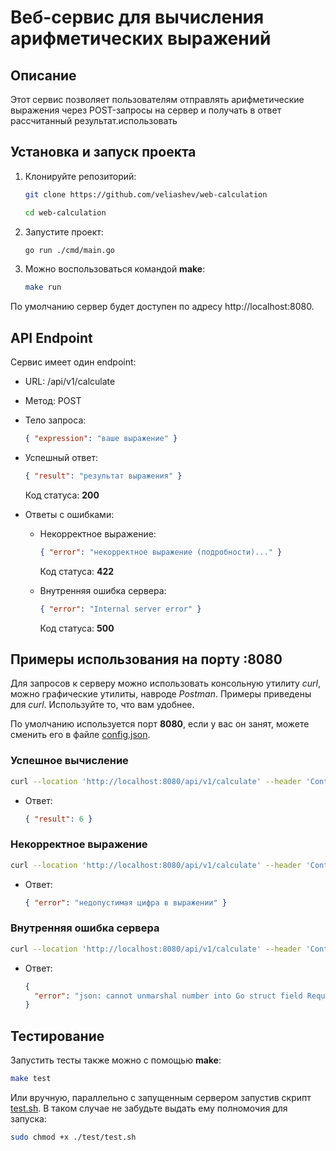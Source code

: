 # Веб-сервис для вычисления арифметических выражений

## Описание

Этот сервис позволяет пользователям отправлять арифметические выражения через POST-запросы на сервер и получать в ответ рассчитанный результат.использовать

## Установка и запуск проекта

1. Клонируйте репозиторий:

   ```sh
   git clone https://github.com/veliashev/web-calculation

   cd web-calculation
   ```

2. Запустите проект:

   ```sh
   go run ./cmd/main.go
   ```

3. Можно воспользоваться командой **make**:
   ```sh
   make run
   ```

По умолчанию сервер будет доступен по адресу http://localhost:8080.

## API Endpoint

Сервис имеет один endpoint:

- URL: /api/v1/calculate
- Метод: POST
- Тело запроса:

  ```json
  { "expression": "ваше выражение" }
  ```

- Успешный ответ:

  ```json
  { "result": "результат выражения" }
  ```

  Код статуса: **200**

- Ответы с ошибками:

  - Некорректное выражение:

    ```json
    { "error": "некорректное выражение (подробности)..." }
    ```

    Код статуса: **422**

  - Внутренняя ошибка сервера:

    ```json
    { "error": "Internal server error" }
    ```

    Код статуса: **500**

## Примеры использования на порту :8080

Для запросов к серверу можно использовать консольную утилиту _curl_, можно графические утилиты, навроде _Postman_. Примеры приведены для _curl_. Используйте то, что вам удобнее.

По умолчанию используется порт **8080**, если у вас он занят, можете сменить его в файле [config.json](config/config.json).

### Успешное вычисление

```sh
curl --location 'http://localhost:8080/api/v1/calculate' --header 'Content-Type: application/json' --data '{"expression": "2+2*2"}'
```

- Ответ:

  ```json
  { "result": 6 }
  ```

### Некорректное выражение

```sh
curl --location 'http://localhost:8080/api/v1/calculate' --header 'Content-Type: application/json' --data '{"expression": "2+2*a"}'
```

- Ответ:

  ```json
  { "error": "недопустимая цифра в выражении" }
  ```

### Внутренняя ошибка сервера

```sh
curl --location 'http://localhost:8080/api/v1/calculate' --header 'Content-Type: application/json' --data '{"expression": 9}'
```

- Ответ:

  ```json
  {
    "error": "json: cannot unmarshal number into Go struct field Request.expression of type string"
  }
  ```

## Тестирование

Запустить тесты также можно с помощью **make**:

```sh
make test
```

Или вручную, параллельно с запущенным сервером запустив скрипт [test.sh](./test/test.sh). В таком случае не забудьте выдать ему полномочия для запуска:

```sh
sudo chmod +x ./test/test.sh
```
